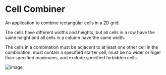 # Cell Combiner

An application to combine rectangular cells in a 2D grid.

The cells have different widths and heights, but all cells in a row have the same height and all cells in a column have the same width.

The cells in a combination must be adjacent to at least one other cell in the combination, must contain a specified starter cell, must be no wider or higer than specified maximums, and exclude specified forbidden cells.

![image](https://github.com/JamesBremner/so76407006/assets/2046227/85649ba7-3b86-4aa7-b61a-2f8e46146f95)
